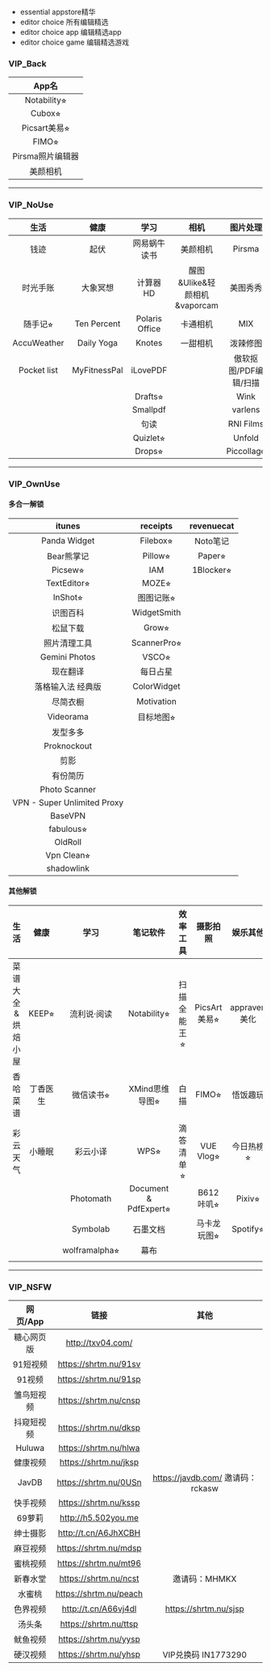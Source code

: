 - essential appstore精华
- editor choice 所有编辑精选
- editor choice app 编辑精选app
- editor choice game 编辑精选游戏

### VIP_Back

|      App名       |
| :--------------: |
|   Notability⭐︎    |
|      Cubox⭐︎      |
|   Picsart美易⭐︎   |
|      FIMO⭐︎       |
| Pirsma照片编辑器 |
|     美颜相机     |

---
### VIP_NoUse
|    生活     |     健康     |      学习      |             相机             |       图片处理        | 系统工具  | 娱乐其他 |
| :---------: | :----------: | :------------: | :--------------------------: | :-------------------: | :-------: | :------: |
|    钱迹     |     起伏     |  网易蜗牛读书  |           美颜相机           |        Pirsma         | 布丁鎖屏  | 七猫小说 |
|  时光手账   |   大象冥想   |    计算器HD    | 醒图&Ulike&轻颜相机&vaporcam |       美图秀秀        | WallCraft |  Lake⭐︎   |
|   随手记⭐︎   | Ten Percent  | Polaris Office |           卡通相机           |          MIX          |  Cutisan  | Nebula⭐︎  |
| AccuWeather |  Daily Yoga  |     Knotes     |           一甜相机           |       泼辣修图        |  拦截100  |          |
| Pocket list | MyFitnessPal |    iLovePDF    |                              | 傲软抠图/PDF编辑/扫描 |           |          |
|             |              |    Drafts⭐︎     |                              |         Wink          |           |          |
|             |              |    Smallpdf    |                              |        varlens        |           |          |
|             |              |      句读      |                              |       RNI Films       |           |          |
|             |              |    Quizlet⭐︎    |                              |        Unfold         |           |          |
|             |              |     Drops⭐︎     |                              |      Piccollage       |           |          |



---
### VIP_OwnUse
#### 多合一解锁
|           itunes            |  receipts   | revenuecat |
| :-------------------------: | :---------: | :--------: |
|        Panda Widget         |  Filebox⭐︎   |  Noto笔记  |
|         Bear熊掌记          |   Pillow⭐︎   |   Paper⭐︎   |
|           Picsew⭐︎           |     IAM     | 1Blocker⭐︎  |
|         TextEditor⭐︎         |    MOZE⭐︎    |            |
|           InShot⭐︎           |  图图记账⭐︎  |            |
|          识图百科           | WidgetSmith |            |
|          松鼠下载           |    Grow⭐︎    |            |
|        照片清理工具         | ScannerPro⭐︎ |            |
|        Gemini Photos        |    VSCO⭐︎    |            |
|          现在翻译           |  每日占星   |            |
|      落格输入法 经典版      | ColorWidget |            |
|          尽简衣橱           | Motivation  |            |
|          Videorama          |  目标地图⭐︎  |            |
|          发型多多           |             |            |
|         Proknockout         |             |            |
|            剪影             |             |            |
|          有份简历           |             |            |
|        Photo Scanner        |             |            |
| VPN - Super Unlimited Proxy |             |            |
|           BaseVPN           |             |            |
|          fabulous⭐︎          |             |            |
|           OldRoll           |             |            |
|         Vpn Clean⭐︎          |             |            |
|         shadowlink          |             |            |

#### 其他解锁

|       生活        |   健康   |     学习      |       笔记软件        |  效率工具   |   摄影拍照   |   娱乐其他   |   系统工具   |
| :---------------: | :------: | :-----------: | :-------------------: | :---------: | :----------: | :----------: | :----------: |
| 菜谱大全&烘焙小屋 |  KEEP⭐︎   |  流利说·阅读  |      Notability⭐︎      | 扫描全能王⭐︎ | PicsArt美易⭐︎ | appraven美化 |    迅雷⭐︎     |
|     香哈菜谱      | 丁香医生 |   微信读书⭐︎   |    XMind思维导图⭐︎     |    白描     |    FIMO⭐︎     |   悟饭趣玩   |   Hyperweb   |
|     彩云天气      |  小睡眠  |   彩云小译    |         WPS⭐︎          |  滴答清单⭐︎  |  VUE Vlog⭐︎   |  今日热榜⭐︎   |    Emby⭐︎     |
|                   |          |   Photomath   | Document & PdfExpert⭐︎ |             |  B612咔叽⭐︎   |    Pixiv⭐︎    | 音频剪辑提取 |
|                   |          |   Symbolab    |       石墨文档        |             | 马卡龙玩图⭐︎  |   Spotify⭐︎   |              |
|                   |          | wolframalpha⭐︎ |         幕布          |             |              |              |              |
|                   |          |      |                       |             |              |              |              |



---
### VIP_NSFW

|  网页/App  |          链接          |                其他                |
| :--------: | :--------------------: | :--------------------------------: |
| 糖心网页版 |   http://txv04.com/    |                                    |
|  91短视频  | https://shrtm.nu/91sv  |                                    |
|   91视频   | https://shrtm.nu/91sp  |                                    |
| 雏鸟短视频 | https://shrtm.nu/cnsp  |                                    |
| 抖窥短视频 | https://shrtm.nu/dksp  |                                    |
|   Huluwa   | https://shrtm.nu/hlwa  |                                    |
|  健康视频  | https://shrtm.nu/jksp  |                                    |
|   JavDB    | https://shrtm.nu/0USn  | https://javdb.com/  邀请码：rckasw |
|  快手视频  | https://shrtm.nu/kssp  |                                    |
|   69萝莉   |  http://h5.502you.me   |                                    |
|  绅士摄影  |  http://t.cn/A6JhXCBH  |                                    |
|  麻豆视频  | https://shrtm.nu/mdsp  |                                    |
|  蜜桃视频  | https://shrtm.nu/mt96  |                                    |
|  新春水堂  | https://shrtm.nu/ncst  |           邀请码：MHMKX            |
|   水蜜桃   | https://shrtm.nu/peach |                                    |
|  色界视频  |  http://t.cn/A66vj4dl  |       https://shrtm.nu/sjsp        |
|   汤头条   | https://shrtm.nu/ttsp  |                                    |
|  鱿鱼视频  | https://shrtm.nu/yysp  |                                    |
|  硬汉视频  | https://shrtm.nu/yhsp  |        VIP兑换码 IN1773290         |

